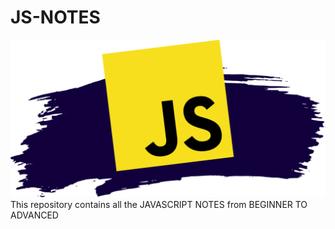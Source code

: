 # JS-NOTES
![alt text](JavaScript-Blog-Cover.png)
This repository contains all the JAVASCRIPT NOTES from BEGINNER TO ADVANCED 

